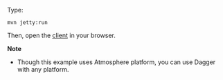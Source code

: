 Type:

```
mvn jetty:run
```

Then, open the [client](http://jsbin.com/zitoyi/1/watch?js,console) in your browser.

**Note**

* Though this example uses Atmosphere platform, you can use Dagger with any platform.